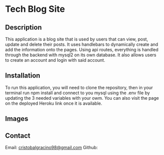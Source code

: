 # Tech Blog Site

## Description
This application is a blog site that is used by users that can view, post, update and delete their posts. It uses handlebars to dynamically create and add the information onto the pages. Using api routes, everything is handled through the backend with mysql2 on its own database. It also allows users to create an account and login with said account. 

## Installation
To run this application, you will need to clone the repository, then in your terminal run npm install and connect to you mysql using the .env file by updating the 3 needed variables with your owm. You can also visit the page on the deployed Heroku link once it is available. 

## Images

## Contact
Email: cristobalgracino98@gmail.com
Github: 
